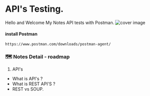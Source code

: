 
# API's Testing.
Hello and Welcome My Notes API tests with Postman.
![cover image](../Postman/data/React%20Blog%20Thumbnail.png)
#### install Postman
```
https://www.postman.com/downloads/postman-agent/
```

### 🗺️ Notes Detail - roadmap
1. API's
- What is API's ?
- What is REST API'S ?
- REST vs SOUP.

